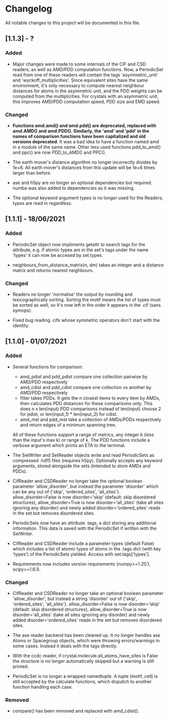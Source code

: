 # Changelog

All notable changes to this project will be documented in this file.

## [1.1.3] - ?

### Added

- Major changes were made to some internals of the CIF and CSD readers, as well as AMD/PDD computation functions. Now, a PeriodicSet read from one of these readers will contain the tags 'asymmetric_unit' and 'wyckoff_multiplicities'. Since equivalent sites have the same environment, it's only necessary to compute nearest neighbour distances for atoms in the asymmetric unit, and the PDD weights can be computed from the multiplicities. For crystals with an asymmetric unit, this improves AMD/PDD computation speed, PDD size and EMD speed.

### Changed

- **Functions amd.amd() and amd.pdd() are deprecated, replaced with amd.AMD() and amd.PDD(). Similarly, the 'amd' and 'pdd' in the names of comparison functions have been capitalized and old versions deprecated**. It was a bad idea to have a function named amd in a module of the same name. Other less used functions pdd_to_amd() and ppc() are now PDD_to_AMD() and PPC().

- The earth mover's distance algorithm no longer incorrectly divides by 1e+6. All earth mover's distances from this update will be 1e+6 times larger than before.

- ase and h5py are no longer an optional dependencies but required. numba was also added to dependencies as it was missing.

- The optional keyword argument types is no longer used for the Readers; types are read in regardless.

## [1.1.1] - 18/06/2021

### Added

- PeriodicSet object now impliments getattr to search tags for the attribute, e.g. if atomic types are in the set's tags under the name 'types' it can now be accesed by set.types.

- neighbours_from_distance_matrix(n, dm) takes an integer and a distance matrix and returns nearest neighbours.

### Changed

- Readers no longer 'normalise' the output by rounding and lexicographically sorting. Sorting the motif means the list of types must be sorted as well, so it's now left in the order it appears in the .cif (sans symops).

- Fixed bug reading .cifs whose symmetric operators don't start with the identity.

## [1.1.0] - 01/07/2021

### Added

- Several functions for comparison:
  - amd_pdist and pdd_pdist compare one collection pairwise by AMD/PDD respectively
  - amd_cdist and pdd_cdist compare one collection vs another by AMD/PDD respectively
  - filter takes PDDs. It gets the n closest items to every item by AMDs, then calculates PDD distances for these comparisons only. This does n x len(input) PDD comparisons instead of len(input) choose 2 for pdist, or len(input_1) * len(input_2) for cdist.
  - amd_mst and pdd_mst take a collection of AMDs/PDDs respectively and return edges of a minimum spanning tree.

  All of these functions support a range of metrics, any integer k (less than the input's max k) or range of k. The PDD functions include a verbose argument which prints an ETA to the terminal.

- The SetWriter and SetReader objects write and read PeriodicSets as compressed .hdf5 files (requires h5py). Optionally accepts any keyword arguments, stored alongside the sets (intended to store AMDs and PDDs).

- CifReader and CSDReader no longer take the optional boolean parameter 'allow_disorder', but instead the parameter 'disorder' which can be any out of {'skip', 'ordered_sites', 'all_sites'}. allow_disorder=False is now disorder='skip' (default: skip disordered structures), allow_disorder=True is now disorder='all_sites' (take all sites ignoring any disorder) and newly added disorder='ordered_sites' reads in the set but removes disordered sites.

- PeriodicSets now have an attribute .tags, a dict storing any additional information. This data is saved with the PeriodicSet if written with the SetWriter.

- CifReader and CSDReader include a parameter types (default False) which includes a list of atomic types of atoms in the .tags dict (with key 'types') of the PeriodicSets yielded. Access with set.tags['types'].

- Requirements now includes version requirements (numpy>=1.20.1, scipy>=1.6.1).

### Changed

- CifReader and CSDReader no longer take an optional boolean parameter 'allow_disorder', but instead a string 'disorder' out of {'skip', 'ordered_sites', 'all_sites'}. allow_disorder=False is now disorder='skip' (default: skip disordered structures), allow_disorder=True is now disorder='all_sites' (take all sites ignoring any disorder) and newly added disorder='ordered_sites' reads in the set but removes disordered sites.

- The ase reader backend has been cleaned up. It no longer handles ase Atoms or Spacegroup objects, which were throwing errors/warnings in some cases. Instead it deals with the tags directly.

- With the ccdc reader, if crystal.molecule.all_atoms_have_sites is False the structure is no longer automatically skipped but a warning is still printed.

- PeriodicSet is no longer a wrapped namedtuple. A tuple (motif, cell) is still accepted by the calculate functions, which dispatch to another function handling each case.

### Removed

- compare() has been removed and replaced with amd_cdist().
